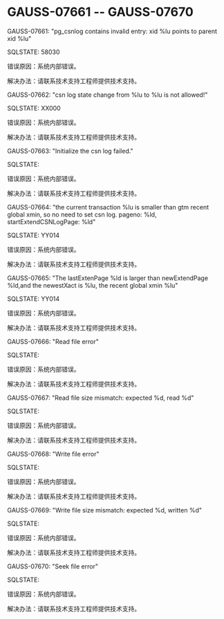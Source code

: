 # GAUSS-07661 -- GAUSS-07670<a name="ZH-CN_TOPIC_0000001091070129"></a>

GAUSS-07661: "pg\_csnlog contains invalid entry: xid %lu points to parent xid %lu"

SQLSTATE: 58030

错误原因：系统内部错误。

解决办法：请联系技术支持工程师提供技术支持。

GAUSS-07662: "csn log state change from %lu to %lu is not allowed!"

SQLSTATE: XX000

错误原因：系统内部错误。

解决办法：请联系技术支持工程师提供技术支持。

GAUSS-07663: "Initialize the csn log failed."

SQLSTATE:

错误原因：系统内部错误。

解决办法：请联系技术支持工程师提供技术支持。

GAUSS-07664: "the current transaction %lu is smaller than gtm recent global xmin, so no need to set csn log. pageno: %ld, startExtendCSNLogPage: %ld"

SQLSTATE: YY014

错误原因：系统内部错误。

解决办法：请联系技术支持工程师提供技术支持。

GAUSS-07665: "The lastExtenPage %ld is larger than newExtendPage %ld,and the newestXact is %lu, the recent global xmin %lu"

SQLSTATE: YY014

错误原因：系统内部错误。

解决办法：请联系技术支持工程师提供技术支持。

GAUSS-07666: "Read file error"

SQLSTATE:

错误原因：系统内部错误。

解决办法：请联系技术支持工程师提供技术支持。

GAUSS-07667: "Read file size mismatch: expected %d, read %d"

SQLSTATE:

错误原因：系统内部错误。

解决办法：请联系技术支持工程师提供技术支持。

GAUSS-07668: "Write file error"

SQLSTATE:

错误原因：系统内部错误。

解决办法：请联系技术支持工程师提供技术支持。

GAUSS-07669: "Write file size mismatch: expected %d, written %d"

SQLSTATE:

错误原因：系统内部错误。

解决办法：请联系技术支持工程师提供技术支持。

GAUSS-07670: "Seek file error"

SQLSTATE:

错误原因：系统内部错误。

解决办法：请联系技术支持工程师提供技术支持。

